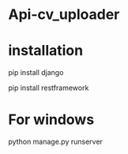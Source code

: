 # Api-cv_uploader

# installation

pip install django

pip install restframework

# For windows

python manage.py runserver

